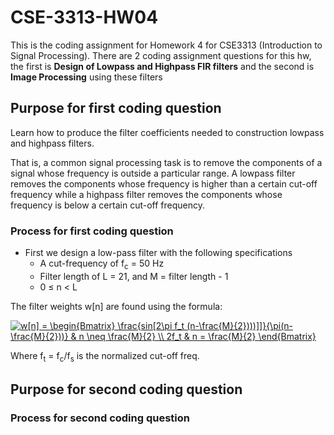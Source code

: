 # CSE-3313-HW04
This is the coding assignment for Homework 4 for CSE3313 (Introduction to Signal Processing).
There are 2 coding assignment questions for this hw, the first is **Design of Lowpass and Highpass FIR filters** and the second is **Image Processing** using these filters

## Purpose for first coding question
Learn how to produce the filter coefficients needed to construction lowpass and
highpass filters.

That is, a common signal processing task is to remove the components of a signal whose frequency
is outside a particular range. A lowpass filter removes the components whose frequency is
higher than a certain cut-off frequency while a highpass filter removes the components whose
frequency is below a certain cut-off frequency.

### Process for first coding question
* First we design a low-pass filter with the following specifications
  - A cut-frequency of f<sub>c</sub> = 50 Hz
  - Filter length of L = 21, and M = filter length - 1
  - 0 ≤ n < L
  
The filter weights w[n] are found using the formula:  

<a href="https://www.codecogs.com/eqnedit.php?latex=w[n]&space;=&space;\begin{Bmatrix}&space;\frac{sin[2\pi&space;f_t&space;(n-\frac{M}{2})))]]}{\pi(n-\frac{M}{2}))}&space;&&space;n&space;\neq&space;\frac{M}{2}&space;\\&space;2f_t&space;&&space;n&space;=&space;\frac{M}{2}&space;\end{Bmatrix}" target="_blank"><img src="https://latex.codecogs.com/gif.latex?w[n]&space;=&space;\begin{Bmatrix}&space;\frac{sin[2\pi&space;f_t&space;(n-\frac{M}{2})))]]}{\pi(n-\frac{M}{2}))}&space;&&space;n&space;\neq&space;\frac{M}{2}&space;\\&space;2f_t&space;&&space;n&space;=&space;\frac{M}{2}&space;\end{Bmatrix}" title="w[n] = \begin{Bmatrix} \frac{sin[2\pi f_t (n-\frac{M}{2})))]]}{\pi(n-\frac{M}{2}))} & n \neq \frac{M}{2} \\ 2f_t & n = \frac{M}{2} \end{Bmatrix}" /></a>  

Where f<sub>t</sub> = f<sub>c</sub>/f<sub>s</sub> is the normalized cut-off freq.

## Purpose for second coding question


### Process for second coding question
